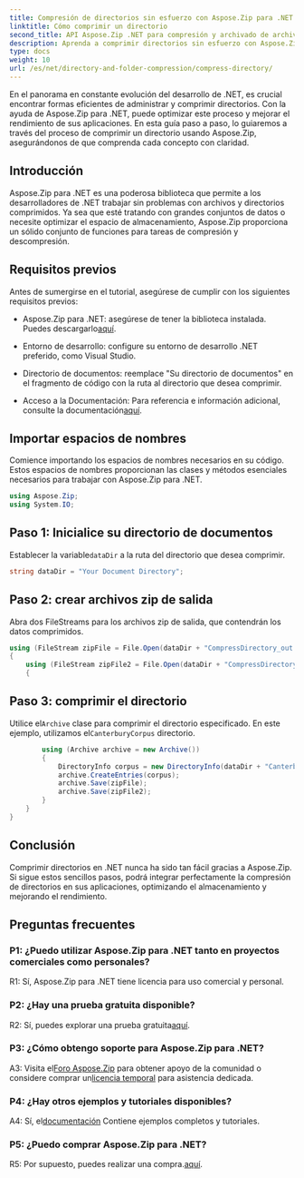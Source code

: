 ```yaml
---
title: Compresión de directorios sin esfuerzo con Aspose.Zip para .NET
linktitle: Cómo comprimir un directorio
second_title: API Aspose.Zip .NET para compresión y archivado de archivos
description: Aprenda a comprimir directorios sin esfuerzo con Aspose.Zip para .NET. Impulsa tu desarrollo .NET optimizando el espacio de almacenamiento de manera eficiente.
type: docs
weight: 10
url: /es/net/directory-and-folder-compression/compress-directory/
---
```

En el panorama en constante evolución del desarrollo de .NET, es crucial encontrar formas eficientes de administrar y comprimir directorios. Con la ayuda de Aspose.Zip para .NET, puede optimizar este proceso y mejorar el rendimiento de sus aplicaciones. En esta guía paso a paso, lo guiaremos a través del proceso de comprimir un directorio usando Aspose.Zip, asegurándonos de que comprenda cada concepto con claridad.

## Introducción

Aspose.Zip para .NET es una poderosa biblioteca que permite a los desarrolladores de .NET trabajar sin problemas con archivos y directorios comprimidos. Ya sea que esté tratando con grandes conjuntos de datos o necesite optimizar el espacio de almacenamiento, Aspose.Zip proporciona un sólido conjunto de funciones para tareas de compresión y descompresión.

## Requisitos previos

Antes de sumergirse en el tutorial, asegúrese de cumplir con los siguientes requisitos previos:

-  Aspose.Zip para .NET: asegúrese de tener la biblioteca instalada. Puedes descargarlo[aquí](https://releases.aspose.com/zip/net/).

- Entorno de desarrollo: configure su entorno de desarrollo .NET preferido, como Visual Studio.

- Directorio de documentos: reemplace "Su directorio de documentos" en el fragmento de código con la ruta al directorio que desea comprimir.

-  Acceso a la Documentación: Para referencia e información adicional, consulte la documentación[aquí](https://reference.aspose.com/zip/net/).

## Importar espacios de nombres

Comience importando los espacios de nombres necesarios en su código. Estos espacios de nombres proporcionan las clases y métodos esenciales necesarios para trabajar con Aspose.Zip para .NET.

```csharp
using Aspose.Zip;
using System.IO;
```

## Paso 1: Inicialice su directorio de documentos

 Establecer la variable`dataDir` a la ruta del directorio que desea comprimir.

```csharp
string dataDir = "Your Document Directory";
```

## Paso 2: crear archivos zip de salida

Abra dos FileStreams para los archivos zip de salida, que contendrán los datos comprimidos.

```csharp
using (FileStream zipFile = File.Open(dataDir + "CompressDirectory_out.zip", FileMode.Create))
{
    using (FileStream zipFile2 = File.Open(dataDir + "CompressDirectory2_out.zip", FileMode.Create))
    {
```

## Paso 3: comprimir el directorio

 Utilice el`Archive` clase para comprimir el directorio especificado. En este ejemplo, utilizamos el`CanterburyCorpus` directorio.

```csharp
        using (Archive archive = new Archive())
        {
            DirectoryInfo corpus = new DirectoryInfo(dataDir + "CanterburyCorpus");
            archive.CreateEntries(corpus);
            archive.Save(zipFile);
            archive.Save(zipFile2);
        }
    }
}
```

## Conclusión

Comprimir directorios en .NET nunca ha sido tan fácil gracias a Aspose.Zip. Si sigue estos sencillos pasos, podrá integrar perfectamente la compresión de directorios en sus aplicaciones, optimizando el almacenamiento y mejorando el rendimiento.

## Preguntas frecuentes

### P1: ¿Puedo utilizar Aspose.Zip para .NET tanto en proyectos comerciales como personales?

R1: Sí, Aspose.Zip para .NET tiene licencia para uso comercial y personal.

### P2: ¿Hay una prueba gratuita disponible?

 R2: Sí, puedes explorar una prueba gratuita[aquí](https://releases.aspose.com/zip/net).

### P3: ¿Cómo obtengo soporte para Aspose.Zip para .NET?

 A3: Visita el[Foro Aspose.Zip](https://forum.aspose.com/c/zip/37) para obtener apoyo de la comunidad o considere comprar un[licencia temporal](https://purchase.aspose.com/temporary-license/) para asistencia dedicada.

### P4: ¿Hay otros ejemplos y tutoriales disponibles?

 A4: Sí, el[documentación](https://reference.aspose.com/zip/net/) Contiene ejemplos completos y tutoriales.

### P5: ¿Puedo comprar Aspose.Zip para .NET?

 R5: Por supuesto, puedes realizar una compra.[aquí](https://purchase.aspose.com/buy).
